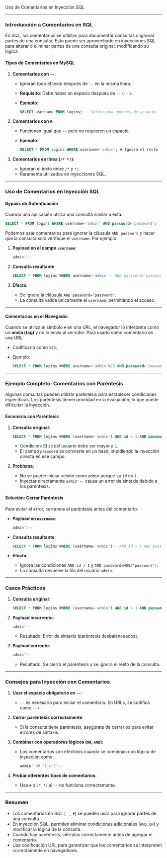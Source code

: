  Uso de Comentarios en Inyección SQL

---

### **Introducción a Comentarios en SQL**

En SQL, los comentarios se utilizan para documentar consultas o ignorar partes de una consulta. Esto puede ser aprovechado en inyecciones SQL para alterar o eliminar partes de una consulta original, modificando su lógica.

#### **Tipos de Comentarios en MySQL**

1. **Comentarios con `--`**:
    
    - Ignoran todo el texto después de `--` en la misma línea.
    - **Requisito**: Debe haber un espacio después de `--` (`--` ).
    - **Ejemplo**:
        
        ```sql
        SELECT username FROM logins; -- Selecciona nombres de usuario
        ```
        
2. **Comentarios con `#`**:
    
    - Funcionan igual que `--` pero no requieren un espacio.
    - **Ejemplo**:
        
        ```sql
        SELECT * FROM logins WHERE username='admin'; # Ignora el resto
        ```
        
3. **Comentarios en línea (`/* */`)**:
    
    - Ignoran el texto entre `/*` y `*/`.
    - Raramente utilizados en inyecciones SQL.

---

### **Uso de Comentarios en Inyección SQL**

#### **Bypass de Autenticación**

Cuando una aplicación utiliza una consulta similar a esta:

```sql
SELECT * FROM logins WHERE username='admin' AND password='password';
```

Podemos usar comentarios para ignorar la cláusula `AND password` y hacer que la consulta solo verifique el `username`. Por ejemplo:

1. **Payload en el campo `username`**:
    
    ```sql
    admin'-- 
    ```
    
2. **Consulta resultante**:
    
    ```sql
    SELECT * FROM logins WHERE username='admin'-- AND password='password';
    ```
    
3. **Efecto**:
    
    - Se ignora la cláusula `AND password='password'`.
    - La consulta valida únicamente el `username`, permitiendo el acceso.

---

#### **Comentarios en el Navegador**

Cuando se utiliza el símbolo `#` en una URL, el navegador lo interpreta como un **ancla (tag)** y no lo envía al servidor. Para usarlo como comentario en una URL:

- Codificarlo como `%23`.
- Ejemplo:
    
    ```sql
    SELECT * FROM logins WHERE username='admin'%23 AND password='password';
    ```
    

---

### **Ejemplo Completo: Comentarios con Paréntesis**

Algunas consultas pueden utilizar paréntesis para establecer condiciones específicas. Los paréntesis tienen prioridad en la evaluación, lo que puede dificultar la inyección.

#### **Escenario con Paréntesis**

1. **Consulta original**:
    
    ```sql
    SELECT * FROM logins WHERE (username='admin') AND id > 1 AND password=MD5('password');
    ```
    
    - Condición: El `id` del usuario debe ser mayor a `1`.
    - El campo `password` se convierte en un hash, impidiendo la inyección directa en ese campo.
2. **Problema**:
    
    - No se puede iniciar sesión como `admin` porque su `id` es `1`.
    - Inyectar directamente `admin'--` causa un error de sintaxis debido a los paréntesis.

#### **Solución: Cerrar Paréntesis**

Para evitar el error, cerramos el paréntesis antes del comentario:

- **Payload en `username`**:
    
    ```sql
    admin')-- 
    ```
    
- **Consulta resultante**:
    
    ```sql
    SELECT * FROM logins WHERE (username='admin')-- AND id > 1 AND password=MD5('password');
    ```
    
- **Efecto**:
    
    - Ignora las condiciones `AND id > 1` y `AND password=MD5('password')`.
    - La consulta devuelve la fila del usuario `admin`.

---

### **Casos Prácticos**

1. **Consulta original**:
    
    ```sql
    SELECT * FROM logins WHERE (username='admin') AND id > 1 AND password=MD5('password');
    ```
    
2. **Payload incorrecto**:
    
    ```sql
    admin'-- 
    ```
    
    - Resultado: Error de sintaxis (paréntesis desbalanceados).
3. **Payload correcto**:
    
    ```sql
    admin')-- 
    ```
    
    - Resultado: Se cierra el paréntesis y se ignora el resto de la consulta.

---

### **Consejos para Inyección con Comentarios**

1. **Usar el espacio obligatorio en `--`**:
    
    - `--` es necesario para iniciar el comentario. En URLs, se codifica como `--+`.
2. **Cerrar paréntesis correctamente**:
    
    - Si la consulta tiene paréntesis, asegúrate de cerrarlos para evitar errores de sintaxis.
3. **Combinar con operadores lógicos (`OR`, `AND`)**:
    
    - Los comentarios son efectivos cuando se combinan con lógica de inyección como:
        
        ```sql
        admin' OR '1'='1'-- 
        ```
        
4. **Probar diferentes tipos de comentarios**:
    
    - Usa `#` o `/* */` si `--` no funciona correctamente.

---

### **Resumen**

- Los comentarios en SQL (`--`, `#`) se pueden usar para ignorar partes de una consulta.
- En inyección SQL, permiten eliminar condiciones adicionales (`AND`, `OR`) y modificar la lógica de la consulta.
- Cuando hay paréntesis, ciérralos correctamente antes de agregar el comentario.
- Usa codificación URL para garantizar que los comentarios se interpreten correctamente en navegadores.